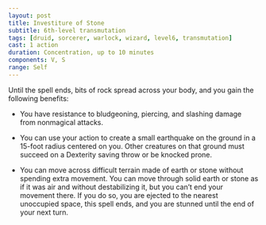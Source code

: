 ```yaml
---
layout: post
title: Investiture of Stone
subtitle: 6th-level transmutation
tags: [druid, sorcerer, warlock, wizard, level6, transmutation]
cast: 1 action
duration: Concentration, up to 10 minutes
components: V, S
range: Self
---
```

Until the spell ends, bits of rock spread across your body, and you gain the following benefits:

* You have resistance to bludgeoning, piercing, and slashing damage from nonmagical attacks.

* You can use your action to create a small earthquake on the ground in a 15-foot radius centered on you. Other creatures on that ground must succeed on a Dexterity saving throw or be knocked prone.

* You can move across difficult terrain made of earth or stone without spending extra movement. You can move through solid earth or stone as if it was air and without destabilizing it, but you can’t end your movement there. If you do so, you are ejected to the nearest unoccupied space, this spell ends, and you are stunned until the end of your next turn.